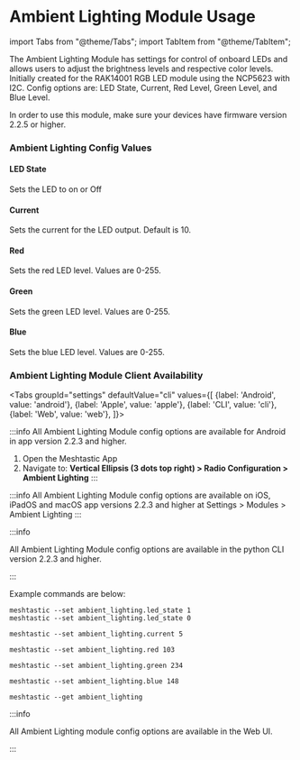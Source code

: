 # Ambient Lighting Module Usage

import Tabs from "@theme/Tabs"; import TabItem from "@theme/TabItem";

The Ambient Lighting Module has settings for control of onboard LEDs and allows users to adjust the brightness levels and respective color levels. Initially created for the RAK14001 RGB LED module using the NCP5623 with I2C. Config options are: LED State, Current, Red Level, Green Level, and Blue Level.

In order to use this module, make sure your devices have firmware version 2.2.5 or higher.

### Ambient Lighting Config Values

#### LED State

Sets the LED to on or Off

#### Current

Sets the current for the LED output. Default is 10.

#### Red

Sets the red LED level. Values are 0-255.

#### Green

Sets the green LED level. Values are 0-255.

#### Blue

Sets the blue LED level. Values are 0-255.

### Ambient Lighting Module Client Availability

\<Tabs groupId="settings" defaultValue="cli" values={\[ {label: 'Android', value: 'android'}, {label: 'Apple', value: 'apple'}, {label: 'CLI', value: 'cli'}, {label: 'Web', value: 'web'}, ]}>

:::info All Ambient Lighting Module config options are available for Android in app version 2.2.3 and higher.

1. Open the Meshtastic App
2. Navigate to: **Vertical Ellipsis (3 dots top right) > Radio Configuration > Ambient Lighting** :::

:::info All Ambient Lighting Module config options are available on iOS, iPadOS and macOS app versions 2.2.3 and higher at Settings > Modules > Ambient Lighting :::

:::info

All Ambient Lighting Module config options are available in the python CLI version 2.2.3 and higher.

:::

Example commands are below:

```shell
meshtastic --set ambient_lighting.led_state 1
meshtastic --set ambient_lighting.led_state 0
```

```shell
meshtastic --set ambient_lighting.current 5
```

```shell
meshtastic --set ambient_lighting.red 103
```

```shell
meshtastic --set ambient_lighting.green 234
```

```shell
meshtastic --set ambient_lighting.blue 148
```

```shell
meshtastic --get ambient_lighting
```

:::info

All Ambient Lighting module config options are available in the Web UI.

:::

